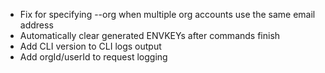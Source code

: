 - Fix for specifying --org when multiple org accounts use the same email address
- Automatically clear generated ENVKEYs after commands finish
- Add CLI version to CLI logs output
- Add orgId/userId to request logging
